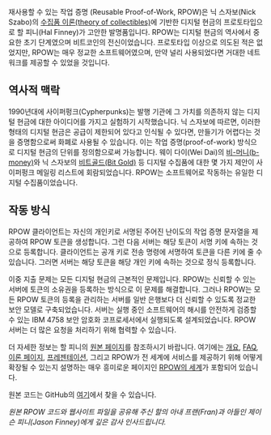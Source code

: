 재사용할 수 있는 작업 증명 (Reusable Proof-of-Work, RPOW)은 닉 스자보(Nick Szabo)의 [수집품 이론(theory of collectibles)](/library/shelling-out/)에 기반한 디지털 현금의 프로토타입으로 할 피니(Hal Finney)가 고안한 발명품입니다. RPOW는 디지털 현금의 역사에서 중요한 초기 단계였으며 비트코인의 전신이었습니다. 프로토타입 이상으로 의도된 적은 없었지만, RPOW는 매우 정교한 소프트웨어였으며, 만약 널리 사용되었다면 거대한 네트워크를 제공할 수 있었을 것입니다.

## 역사적 맥락

1990년대에 사이퍼펑크(Cypherpunks)는 발행 기관에 그 가치를 의존하지 않는 디지털 현금에 대한 아이디어를 가지고 실험하기 시작했습니다. 닉 스자보에 따르면, 이러한 형태의 디지털 현금은 공급이 제한되어 있다고 인식될 수 있다면, 만들기가 어렵다는 것을 증명함으로써 화폐로 사용될 수 있습니다. 이는 작업 증명(proof-of-work) 방식으로 디지털 현금의 단위를 정의함으로써 가능합니다. 웨이 다이(Wei Dai)의 [비-머니(b-money)](/library/b-money/)와 닉 스자보의 [비트골드(Bit Gold)](/library/bit-gold/) 등 디지털 수집품에 대한 몇 가지 제안이 사이퍼펑크 메일링 리스트에 회람되었습니다. RPOW는 소프트웨어로 작동하는 유일한 디지털 수집품이었습니다.

## 작동 방식

RPOW 클라이언트는 자신의 개인키로 서명된 주어진 난이도의 작업 증명 문자열을 제공하여 RPOW 토큰을 생성합니다. 그런 다음 서버는 해당 토큰이 서명 키에 속하는 것으로 등록합니다. 클라이언트는 공개 키로 전송 명령에 서명하여 토큰을 다른 키에 줄 수 있습니다. 그러면 서버는 해당 토큰을 해당 개인 키에 속하는 것으로 정식 등록합니다.

이중 지출 문제는 모든 디지털 현금의 근본적인 문제입니다. RPOW는 신뢰할 수 있는 서버에 토큰의 소유권을 등록하는 방식으로 이 문제를 해결합니다. 그러나 RPOW는 모든 RPOW 토큰의 등록을 관리하는 서버를 일반 은행보다 더 신뢰할 수 있도록 정교한 보안 모델로 구축되었습니다. 서버는 실행 중인 소프트웨어의 해시를 안전하게 검증할 수 있는 IBM 4758 보안 암호화 코프로세서에서 실행되도록 설계되었습니다. RPOW 서버는 더 많은 요청을 처리하기 위해 협력할 수 있습니다.

더 자세한 정보는 할 피니의 [원본 페이지](/finney/rpow/index.html)를 참조하시기 바랍니다. 여기에는 [개요](/finney/rpow/index.html), [FAQ](/finney/rpow/faqs.html), [이론 페이지](/finney/rpow/theory.html), [프레젠테이션](/finney/rpow/slides/slide001.html), 그리고 RPOW가 전 세계에 서비스를 제공하기 위해 어떻게 확장될 수 있는지 설명하는 매우 흥미로운 페이지인 [RPOW의 세계](/finney/rpow/world.html)가 포함되어 있습니다.

원본 코드는 GitHub의 [여기](https://github.com/NakamotoInstitute/RPOW)에서 찾을 수 있습니다.

_원본 RPOW 코드와 웹사이트 파일을 공유해 주신 할의 아내 프랜(Fran)과 아들인 제이슨 피니(Jason Finney)에게 깊은 감사 인사드립니다._
